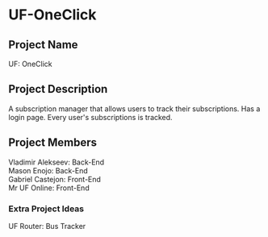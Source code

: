 # UF-OneClick

## Project Name
UF: OneClick

## Project Description
A subscription manager that allows users to track their subscriptions. Has a login page. Every user's subscriptions is tracked.

## Project Members
Vladimir Alekseev: Back-End <br>
Mason Enojo: Back-End <br>
Gabriel Castejon: Front-End <br>
Mr UF Online: Front-End <br>


### Extra Project Ideas
UF Router: Bus Tracker
